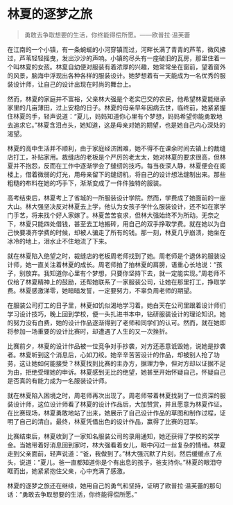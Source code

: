 # 林夏的逐梦之旅
> 勇敢去争取想要的生活，你终能得偿所愿。——欧普拉·温芙蕾

在江南的一个小镇，有一条蜿蜒的小河穿镇而过，河畔长满了青青的芦苇，微风拂过，芦苇轻轻摇曳，发出沙沙的声响。小镇的尽头有一座破旧的瓦房，那里住着一个叫林夏的女孩。林夏自幼便对服装有着浓厚的兴趣，她常常坐在窗前，望着窗外的风景，脑海中浮现出各种各样的服装设计。她梦想着有一天能成为一名优秀的服装设计师，让自己的设计出现在时尚的舞台上。

然而，林夏的家庭并不富裕，父亲林大强是个老实巴交的农民，他希望林夏能继承家里的几亩薄田，过上安稳的日子。林夏的母亲早年因病去世，临终前，她紧紧握住林夏的手，轻声说道：“夏儿，妈妈知道你心里有个梦想，妈妈希望你能勇敢地去追求它。”林夏含泪点头，她知道，这是母亲对她的期望，也是她自己内心深处的渴望。

林夏的高中生活并不顺利，由于家庭经济困难，她不得不在课余时间去镇上的裁缝店打工，补贴家用。裁缝店的老板是个严厉的老太太，她对林夏的要求很高，但林夏并不抱怨，反而在工作中逐渐学会了缝纫的技巧。每当夜深人静，林夏便会在阁楼上，借着微弱的灯光，用母亲留下的缝纫机，将自己的设计想法缝制出来。那些粗糙的布料在她的巧手下，渐渐变成了一件件独特的服装。

高考结束后，林夏考上了省城的一所服装设计学院。然而，学费成了她面前的一座大山。林大强坚决反对林夏去上学，他认为女孩子学什么服装设计，还不如在家学门手艺，将来找个好人家嫁了。林夏苦苦哀求，但林大强始终不为所动。无奈之下，林夏只能四处借钱，甚至去工地搬砖，用自己的双手挣取学费。就在她以为自己快要凑齐学费的时候，却被人骗走了所有的钱。那一刻，林夏几乎崩溃，她坐在冰冷的地上，泪水止不住地流了下来。

就在林夏陷入绝望之时，裁缝店的老板周老师找到了她。周老师是个退休的服装设计师，她一直关注着林夏的成长。周老师拍了拍林夏的肩膀，语重心长地说：“孩子，别放弃。我知道你心里有个梦想，只要你坚持下去，就一定能实现。”周老师不仅给了林夏精神上的鼓励，还帮她联系了一家服装公司，让她在那里打工，挣取学费。林夏感激涕零，她暗暗发誓，一定要努力，不辜负周老师的期望。

在服装公司打工的日子里，林夏如饥似渴地学习着。她白天在公司里跟着设计师们学习设计技巧，晚上回到学校，便一头扎进书本中，钻研服装设计的理论知识。她的努力没有白费，她的设计作品逐渐得到了老师和同学们的认可。然而，就在她即将参加一场重要的设计比赛时，却遭遇了人生的又一次挫折。

比赛前夕，林夏的设计作品被一位竞争对手抄袭，对方还恶意诋毁她，说她是抄袭者。林夏听到这个消息后，心如刀绞。她辛辛苦苦设计的作品，却被别人抢了功劳，这让她如何能接受？林夏找到比赛的主办方，据理力争，但对方却以证据不足为由，拒绝受理她的申诉。林夏感到无比的绝望，她甚至开始怀疑自己，怀疑自己是否真的有能力成为一名服装设计师。

就在林夏陷入困境之时，周老师再次出现了。周老师带着林夏找到了一位资深的服装设计师，这位设计师看了林夏的设计作品后，大加赞赏，并且愿意为林夏作证。在比赛现场，林夏勇敢地站了出来，她展示了自己设计作品的草图和制作过程，证明了自己的清白。最终，林夏凭借出色的设计作品，赢得了比赛的冠军。

比赛结束后，林夏收到了一家知名服装公司的录用通知，她还获得了学校的奖学金。当她带着好消息回到家时，林大强看着女儿，眼中闪过一丝复杂的情绪。林夏走到父亲面前，轻声说道：“爸，我做到了。”林大强沉默了片刻，然后缓缓点了点头，说道：“夏儿，爸一直都知道你是个有出息的孩子，爸支持你。”林夏的眼泪夺眶而出，她紧紧抱住父亲，心中充满了感激。

林夏的逐梦之旅还在继续，她用自己的勇气和坚持，证明了欧普拉·温芙蕾的那句话：“勇敢去争取想要的生活，你终能得偿所愿。”